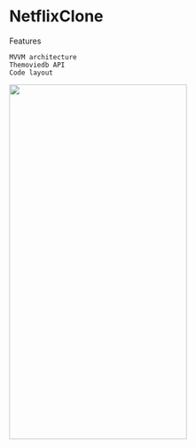 # NetflixClone

Features

```
MVVM architecture
Themoviedb API 
Code layout
```

<img src="https://user-images.githubusercontent.com/112777366/201382487-a4b8c01d-c94c-4f7c-b4d0-1120ecd1af7a.png" width="320" height="640">
